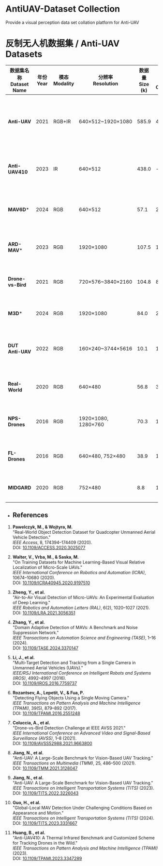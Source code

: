 # AntiUAV-Dataset Collection
Provide a visual perception data set collation platform for Anti-UAV
# 反制无人机数据集 / Anti-UAV Datasets

| 数据集名称 <br> Dataset Name       | 年份 <br> Year | 模态 <br> Modality | 分辨率 <br> Resolution        | 数据量 <br> Size (k) | 无人机类别 <br> Classes | 6D姿态 <br> 6D Pose | 特点与应用场景 <br> Key Features & Usage Scenarios | 参考文献 <br> Reference |
|------------------------------------|-------|----------|------------------------------|------------|------------|---------|--------------------------------------------------|------------|
| **Anti-UAV**                       | 2021  | RGB+IR   | 640×512~1920×1080            | 585.9      | 4          | ✗       | 最大规模多模态数据集，支持全天候检测与跟踪 <br> Largest multi-modal dataset for all-weather UAV detection and tracking |     |
| **Anti-UAV410**                    | 2023  | IR       | 640×512                      | 438.0      | -          | ✗       | 纯红外热成像数据，夜间反制任务优化 <br> Pure infrared thermal imaging for night counter-UAV tasks |        |
| **MAV6D***                         | 2024  | RGB      | 640×512                      | 57.1       | 2          | ✓       | 含无人机6D位姿，精准干扰算法开发 <br> 6D pose (position + rotation) for trajectory prediction |       |
| **ARD-MAV***                       | 2023  | RGB      | 1920×1080                    | 107.5      | 1          | ✗       | 极小目标检测（平均0.02%面积占比） <br> Extreme small object detection (avg. 0.02% area) |       |
| **Drone-vs-Bird**                  | 2021  | RGB      | 720×576~3840×2160            | 104.8      | 8          | ✗       | 区分无人机与鸟类，减少误报 <br> UAV vs bird discrimination (8 classes) |      |
| **M3D***                           | 2024  | RGB      | 1920×1080                    | 84.0       | 22+10      | ✗       | 多领域无人机变体，增强泛化能力 <br> 22-class MAVs + 10-class variants |      |
| **DUT Anti-UAV**                   | 2022  | RGB      | 160×240~3744×5616            | 10.1       | 1          | ✗       | 极端尺度变化（0.00019%~70%目标占比） <br> Extreme scale variation for edge computing |        |
| **Real-World**                     | 2020  | RGB      | 640×480                      | 56.8       | 3          | ✗       | 真实场景静态图像，快速原型验证 <br> Real-world images for rapid prototyping |       |
| **NPS-Drones**                     | 2016  | RGB      | 1920×1080, 1280×760          | 70.3       | 1          | ✗       | 多分辨率视频跟踪基准 <br> Multi-resolution video tracking benchmark |       |
| **FL-Drones**                      | 2016  | RGB      | 640×480, 752×480             | 38.9       | 1          | ✗       | 早期检测基准（光照变化与遮挡） <br> Early benchmark with occlusion scenarios |       |
| **MIDGARD**                        | 2020  | RGB      | 752×480                      | 8.8        | 1          | ✗       | 微型无人机视觉定位数据集 <br> Visual localization for micro-UAVs |       |



- ## References

1. **Pawelczyk, M., & Wojtyra, M.**  
   "Real-World Object Detection Dataset for Quadcopter Unmanned Aerial Vehicle Detection."  
   *IEEE Access*, 8, 174394–174409 (2020).  
   DOI: [10.1109/ACCESS.2020.3025077](https://doi.org/10.1109/ACCESS.2020.3025077)

2. **Walter, V., Vrba, M., & Saska, M.**  
   "On Training Datasets for Machine Learning-Based Visual Relative Localization of Micro-Scale UAVs."  
   *IEEE International Conference on Robotics and Automation (ICRA)*, 10674–10680 (2020).  
   DOI: [10.1109/ICRA40945.2020.9197510](https://doi.org/10.1109/ICRA40945.2020.9197510)

3. **Zheng, Y., et al.**  
   "Air-to-Air Visual Detection of Micro-UAVs: An Experimental Evaluation of Deep Learning."  
   *IEEE Robotics and Automation Letters (RAL)*, 6(2), 1020–1027 (2021).  
   DOI: [10.1109/LRA.2021.3056351](https://doi.org/10.1109/LRA.2021.3056351)

4. **Zhang, Y., et al.**  
   "Domain Adaptive Detection of MAVs: A Benchmark and Noise Suppression Network."  
   *IEEE Transactions on Automation Science and Engineering (TASE)*, 1–16 (2024).  
   DOI: [10.1109/TASE.2024.3370147](https://doi.org/10.1109/TASE.2024.3370147)

5. **Li, J., et al.**  
   "Multi-Target Detection and Tracking from a Single Camera in Unmanned Aerial Vehicles (UAVs)."  
   *IEEE/RSJ International Conference on Intelligent Robots and Systems (IROS)*, 4992–4997 (2016).  
   DOI: [10.1109/IROS.2016.7759737](https://doi.org/10.1109/IROS.2016.7759737)

6. **Rozantsev, A., Lepetit, V., & Fua, P.**  
   "Detecting Flying Objects Using a Single Moving Camera."  
   *IEEE Transactions on Pattern Analysis and Machine Intelligence (TPAMI)*, 39(5), 879–892 (2017).  
   DOI: [10.1109/TPAMI.2016.2551248](https://doi.org/10.1109/TPAMI.2016.2551248)

7. **Coluccia, A., et al.**  
   "Drone-vs-Bird Detection Challenge at IEEE AVSS 2021."  
   *IEEE International Conference on Advanced Video and Signal-Based Surveillance (AVSS)*, 1–8 (2021).  
   DOI: [10.1109/AVSS52988.2021.9663800](https://doi.org/10.1109/AVSS52988.2021.9663800)

8. **Jiang, N., et al.**  
   "Anti-UAV: A Large-Scale Benchmark for Vision-Based UAV Tracking."  
   *IEEE Transactions on Multimedia (TMM)*, 25, 486–500 (2021).  
   DOI: [10.1109/TMM.2021.3128047](https://doi.org/10.1109/TMM.2021.3128047)

9. **Jiang, N., et al.**  
   "Anti-UAV: A Large-Scale Benchmark for Vision-Based UAV Tracking."  
   *IEEE Transactions on Intelligent Transportation Systems (TITS)* (2023).  
   DOI: [10.1109/TITS.2022.3226043](https://doi.org/10.1109/TITS.2022.3226043)

10. **Guo, H., et al.**  
    "Global-Local MAV Detection Under Challenging Conditions Based on Appearance and Motion."  
    *IEEE Transactions on Intelligent Transportation Systems (TITS)* (2024).  
    DOI: [10.1109/TITS.2023.3331667](https://doi.org/10.1109/TITS.2023.3331667)

11. **Huang, B., et al.**  
    "Anti-UAV410: A Thermal Infrared Benchmark and Customized Scheme for Tracking Drones in the Wild."  
    *IEEE Transactions on Pattern Analysis and Machine Intelligence (TPAMI)* (2023).  
    DOI: [10.1109/TPAMI.2023.3347289](https://doi.org/10.1109/TPAMI.2023.3347289)
